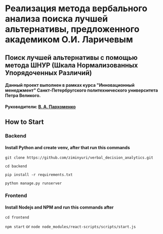 # Реализация метода вербального анализа поиска лучшей альтернативы, предложенного академиком О.И. Ларичевым 
## Поиск лучшей альтернативы с помощью метода ШНУР (Шкала Нормализованных Упорядоченных Различий)
#### Данный проект выполнен в рамках курса "Инновационный менеджмент" Санкт-Петербругского политехнического университета Петра Великого.
#### Руководители: [В. А. Пархоменко](https://github.com/ParkhomenkoV)

## How to Start
### Backend
#### Install Python and create venv, after that run this commands
`git clone https://github.com/ziminyuri/verbal_decision_analytics.git`

`cd backend`

`pip install -r requirements.txt`

`python manage.py runserver`

### Frontend
#### Install Nodejs and NPM and run this commands after
`cd frontend`

`npm start` or `node node_modules/react-scripts/scripts/start.js`
